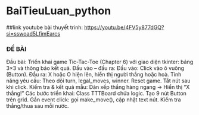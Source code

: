 # BaiTieuLuan_python
##link youtube bài thuyết trình: https://youtu.be/4FV5y877dGQ?si=sswoad5LfimEarcs
### ĐỀ BÀI
Đầu bài:
Triển khai game Tic-Tac-Toe (Chapter 6) với giao diện tkinter: bảng 3×3 và thông báo kết quả.
Đầu vào – đầu ra:
Đầu vào: Click vào ô vuông (Button).
Đầu ra: X hoặc O hiện lên, hiển thị người thắng hoặc hoà.
Tính năng yêu cầu:
Theo dõi turn, legal_moves, winner.
Reset game.
Tắt nút sau khi click.
Kiểm tra & kết quả mẫu:
Dàn xếp thắng hàng ngang → Hiển thị “X thắng!”
Các bước triển khai:
Class TTTBoard chứa logic.
Tạo 9 nút Button trên grid.
Gắn event click: gọi make_move(), cập nhật text nút.
Kiểm tra thắng/thua sau mỗi nước.

